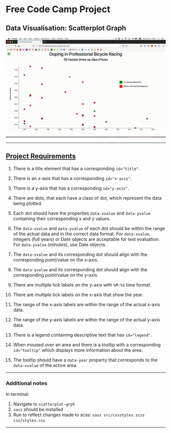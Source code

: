 # Free Code Camp Project
## Data Visualisation: Scatterplot Graph

![Scatterplot graph gif](README/scatterplot-graph.gif)

---

## [Project Requirements](https://www.freecodecamp.org/learn/data-visualization/data-visualization-projects/visualize-data-with-a-scatterplot-graph)

1. There is a title element that has a corresponding `id="title"`.
   
2. There is an x-axis that has a corresponding `id="x-axis"`.
   
3. There is a y-axis that has a corresponding `id="y-axis"`.
   
4. There are dots, that each have a class of dot, which represent the data being plotted.
   
5. Each dot should have the properties `data-xvalue` and `data-yvalue` containing their corresponding x and y values.
   
6. The `data-xvalue` and `data-yvalue` of each dot should be within the range of the actual data and in the correct data format. For `data-xvalue`, integers (full years) or Date objects are acceptable for test evaluation. For `data-yvalue` (minutes), use Date objects.
   
7. The `data-xvalue` and its corresponding dot should align with the corresponding point/value on the x-axis.
   
8. The `data-yvalue` and its corresponding dot should align with the corresponding point/value on the y-axis.
   
9.  There are multiple tick labels on the y-axis with `%M:%S` time format.
    
10. There are multiple tick labels on the x-axis that show the year.
    
11. The range of the x-axis labels are within the range of the actual x-axis data.
    
12. The range of the y-axis labels are within the range of the actual y-axis data.
    
13. There is a legend containing descriptive text that has `id="legend"`.
    
14. When moused over an area and there is a tooltip with a corresponding `id="tooltip"` which displays more information about the area.
    
15. The tooltip should have a `data-year` property that corresponds to the `data-xvalue` of the active area.
    
---

### Additional notes
In terminal:
1. Navigate to `scatterplot-grph`
2. ```sass``` should be installed
3. Run to reflect changes made to scss:
    `sass src/cssstyles.scss css/styles.css`

---

